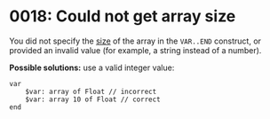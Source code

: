 # 0018: Could not get array size

You did not specify the [size](../../coding/arrays.md#array-declaration) of the array in the `VAR..END` construct, or provided an invalid value \(for example, a string instead of a number\).

**Possible solutions:** use a valid integer value:

```text
var
    $var: array of Float // incorrect
    $var: array 10 of Float // correct
end
```

  


